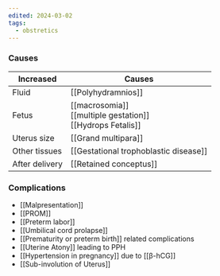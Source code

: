 ```yaml
---
edited: 2024-03-02
tags:
  - obstretics
---
```


### Causes

| Increased      | Causes                                                           |
| -------------- | ---------------------------------------------------------------- |
| Fluid          | [[Polyhydramnios]]                                               |
| Fetus          | [[macrosomia]]<br>[[multiple gestation]] <br>[[Hydrops Fetalis]] |
| Uterus size    | [[Grand multipara]]                                              |
| Other tissues  | [[Gestational trophoblastic disease]]                            |
| After delivery | [[Retained conceptus]]                                           |

### Complications
- [[Malpresentation]] 
- [[PROM]] 
- [[Preterm labor]] 
- [[Umbilical cord prolapse]] 
- [[Prematurity or preterm birth]] related complications
- [[Uterine Atony]] leading to PPH 
- [[Hypertension in pregnancy]] due to [[β-hCG]] 
- [[Sub-involution of Uterus]] 
